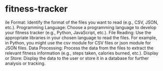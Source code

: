 # fitness-tracker
ile Format: Identify the format of the files you want to read (e.g., CSV, JSON, etc.).
Programming Language: Choose a programming language to develop your fitness tracker (e.g., Python, JavaScript, etc.).
File Reading: Use the appropriate libraries in your chosen language to read the files. For example, in Python, you might use the csv module for CSV files or json module for JSON files.
Data Processing: Process the data from the files to extract the relevant fitness information (e.g., steps taken, calories burned, etc.).
Display or Store: Display the data to the user or store it in a database for further analysis or tracking.


